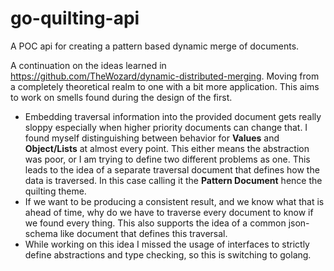 # go-quilting-api

A POC api for creating a pattern based dynamic merge of documents.

A continuation on the ideas learned in https://github.com/TheWozard/dynamic-distributed-merging. Moving from a completely theoretical realm to one with a bit more application. This aims to work on smells found during the design of the first.
- Embedding traversal information into the provided document gets really sloppy especially when higher priority documents can change that. I found myself distinguishing between behavior for  **Values** and **Object/Lists** at almost every point. This either means the abstraction was poor, or I am trying to define two different problems as one. This leads to the idea of a separate traversal document that defines how the data is traversed. In this case calling it the **Pattern Document** hence the quilting theme.
- If we want to be producing a consistent result, and we know what that is ahead of time, why do we have to traverse every document to know if we found every thing. This also supports the idea of a common json-schema like document that defines this traversal.
- While working on this idea I missed the usage of interfaces to strictly define abstractions and type checking, so this is switching to golang.
